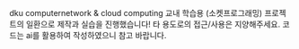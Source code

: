 dku computernetwork & cloud computing 
교내 학습용 (소켓프로그래밍) 프로젝트의 일환으로 제작과 실습을 진행했습니다!
타 용도로의 접근/사용은 지양해주세요.
코드는 ai를 활용하여 작성하였으니 참고 바랍니다.
